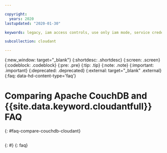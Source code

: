 ```yaml
---

copyright:
  years: 2020
lastupdated: "2020-01-30"

keywords: legacy, iam access controls, use only iam mode, service credentials

subcollection: cloudant

---
```


{:new_window: target="_blank"}
{:shortdesc: .shortdesc}
{:screen: .screen}
{:codeblock: .codeblock}
{:pre: .pre}
{:tip: .tip}
{:note: .note}
{:important: .important}
{:deprecated: .deprecated}
{:external: target="_blank" .external}
{:faq: data-hd-content-type='faq'}

<!-- Acrolinx: 2019 -->

# Comparing Apache CouchDB and {{site.data.keyword.cloudantfull}} FAQ
{: #faq-compare-couchdb-cloudant}


## 
{: #}
{: faq}

